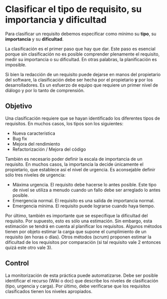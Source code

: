 Clasificar el tipo de requisito, su importancia y dificultad
============================================================

Para clasificar un requisito debemos especificar como mínimo su **tipo**, su **importancia** y su **dificultad**.

La clasificación es el primer paso que hay que dar. Este paso es esencial porque sin clasificación no es posible comprender plenamente el requisito, medir su importancia o su dificultad. En otras palabras, la planificación es imposible.

Si bien la redacción de un requisito puede dejarse en manos del propietario del software, la clasificación debe ser hecha por el propietario **y** por los desarrolladores. Es un esfuerzo de equipo que requiere un primer nivel de diálogo y por lo tanto de comprensión.


Objetivo
--------

Una clasificación requiere que se hayan identificado los diferentes tipos de requisitos. En muchos casos, los tipos son los siguientes:

* Nueva característica
* Bug fix
* Mejora del rendimiento
* Refactorización / Mejora del código

También es necesario poder definir la escala de importancia de un requisito. En muchos casos, la importancia la decide únicamente el propietario, que establece así el nivel de urgencia. Es aconsejable definir sólo tres niveles de urgencia:

* Máxima urgencia. El requisito debe hacerse lo antes posible. Este tipo de nivel se utiliza a menudo cuando un fallo debe ser arreglado lo antes posible.
* Emergencia normal. El requisito es una salida de importancia normal.
* Emergencia mínima. El requisito puede lograrse cuando haya tiempo.

Por último, también es importante que se especifique la dificultad del requisito. Por supuesto, esto es sólo una estimación. Sin embargo, esta estimación se tendrá en cuenta al planificar los requisitos. Algunos métodos tienen por objeto estimar la carga que supone el cumplimiento de un requisito (en horas o días). Otros métodos (scrum) proponen estimar la dificultad de los requisitos por comparación (si tal requisito vale 2 entonces quizá este otro vale 3).


Control
--------

La monitorización de esta práctica puede automatizarse. Debe ser posible identificar el recurso (Wiki o doc) que describe los niveles de clasificación (tipo, urgencia y carga). Por último, debe verificarse que los requisitos clasificados tienen los niveles apropiados.
